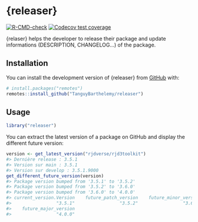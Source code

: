 
<!-- README.md is generated from README.Rmd. Please edit that file -->

# {releaser}

<!-- badges: start -->

[![R-CMD-check](https://github.com/TanguyBarthelemy/releaser/actions/workflows/R-CMD-check.yaml/badge.svg)](https://github.com/TanguyBarthelemy/releaser/actions/workflows/R-CMD-check.yaml)
[![Codecov test
coverage](https://codecov.io/gh/TanguyBarthelemy/releaser/graph/badge.svg)](https://app.codecov.io/gh/TanguyBarthelemy/releaser)
<!-- badges: end -->

{relaser} helps the developer to release their package and update
informations (DESCRIPTION, CHANGELOG…) of the package.

## Installation

You can install the development version of {releaser} from
[GitHub](https://github.com/) with:

``` r
# install.packages("remotes")
remotes::install_github("TanguyBarthelemy/releaser")
```

## Usage

``` r
library("releaser")
```

You can extract the latest version of a package on GitHub and display
the different future version:

``` r
version <- get_latest_version("rjdverse/rjd3toolkit")
#> Dernière release : 3.5.1 
#> Version sur main : 3.5.1 
#> Version sur develop : 3.5.1.9000
get_different_future_version(version)
#> Package version bumped from '3.5.1' to '3.5.2'
#> Package version bumped from '3.5.2' to '3.6.0'
#> Package version bumped from '3.6.0' to '4.0.0'
#> current_version.Version    future_patch_version    future_minor_version 
#>                 "3.5.1"                 "3.5.2"                 "3.6.0" 
#>    future_major_version 
#>                 "4.0.0"
```
